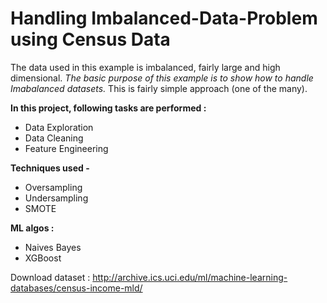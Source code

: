 # Handling Imbalanced-Data-Problem using Census Data

The data used in this example is imbalanced, fairly large and high dimensional. _The basic purpose of this example is to show how to handle Imabalanced datasets._ This is fairly simple approach (one of the many).

**In this project, following tasks are performed :**
* Data Exploration
* Data Cleaning 
* Feature Engineering

**Techniques used -** 
* Oversampling
* Undersampling
* SMOTE

**ML algos :**
* Naives Bayes
* XGBoost

Download dataset :
http://archive.ics.uci.edu/ml/machine-learning-databases/census-income-mld/
